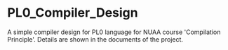 # PL0_Compiler_Design
A simple compiler design for PL0 language for NUAA course 'Compilation Principle'.
Details are shown in the documents of the project.